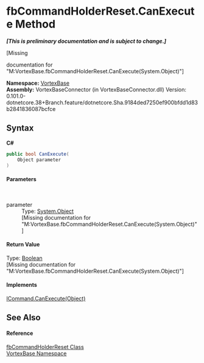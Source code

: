 # fbCommandHolderReset.CanExecute Method 
 _**\[This is preliminary documentation and is subject to change.\]**_

\[Missing <summary> documentation for "M:VortexBase.fbCommandHolderReset.CanExecute(System.Object)"\]

**Namespace:**&nbsp;<a href="N_VortexBase.md">VortexBase</a><br />**Assembly:**&nbsp;VortexBaseConnector (in VortexBaseConnector.dll) Version: 0.101.0-dotnetcore.38+Branch.feature/dotnetcore.Sha.9184ded7250ef900bfdd1d83b2841836087bcfce

## Syntax

**C#**<br />
``` C#
public bool CanExecute(
	Object parameter
)
```


#### Parameters
&nbsp;<dl><dt>parameter</dt><dd>Type: <a href="https://docs.microsoft.com/dotnet/api/system.object" target="_blank">System.Object</a><br />\[Missing <param name="parameter"/> documentation for "M:VortexBase.fbCommandHolderReset.CanExecute(System.Object)"\]</dd></dl>

#### Return Value
Type: <a href="https://docs.microsoft.com/dotnet/api/system.boolean" target="_blank">Boolean</a><br />\[Missing <returns> documentation for "M:VortexBase.fbCommandHolderReset.CanExecute(System.Object)"\]

#### Implements
<a href="https://docs.microsoft.com/dotnet/api/system.windows.input.icommand.canexecute#System_Windows_Input_ICommand_CanExecute_System_Object_" target="_blank">ICommand.CanExecute(Object)</a><br />

## See Also


#### Reference
<a href="T_VortexBase_fbCommandHolderReset.md">fbCommandHolderReset Class</a><br /><a href="N_VortexBase.md">VortexBase Namespace</a><br />